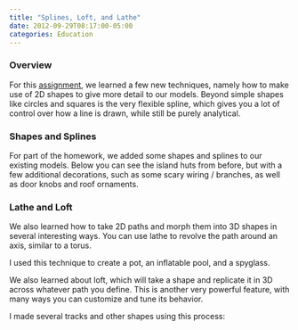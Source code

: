 ```yaml
---
title: "Splines, Loft, and Lathe"
date: 2012-09-29T08:17:00-05:00
categories: Education
---
```


### Overview

For this [assignment][a3], we learned a few new techniques, namely how to make
use of 2D shapes to give more detail to our models.  Beyond simple shapes like
circles and squares is the very flexible spline, which gives you a lot of
control over how a line is drawn, while still be purely analytical.

### Shapes and Splines

For part of the homework, we added some shapes and splines to our existing
models.  Below you can see the island huts from before, but with a few
additional decorations, such as some scary wiring / branches, as well as door
knobs and roof ornaments.

### Lathe and Loft

We also learned how to take 2D paths and morph them into 3D shapes in several
interesting ways.  You can use lathe to revolve the path around an axis, similar
to a torus.

I used this technique to create a pot, an inflatable pool, and a spyglass.

We also learned about loft, which will take a shape and replicate it in 3D
across whatever path you define.  This is another very powerful feature, with
many ways you can customize and tune its behavior.

I made several tracks and other shapes using this process:

[a3]: http://viscom3d.blogspot.com/2012/09/spline-modeling-and-compound-objects.html
